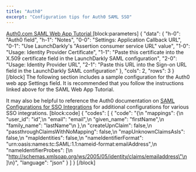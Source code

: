 ```yaml
---
title: "Auth0"
excerpt: "Configuration tips for Auth0 SAML SSO"
---
```

[Auth0.com SAML Web App Tutorial ](https://auth0.com/docs/protocols/saml/saml2webapp-tutorial) 
[block:parameters]
{
  "data": {
    "h-0": "Auth0 field",
    "h-1": "Notes",
    "0-0": "Settings: Application Callback URL",
    "0-1": "Use LaunchDarkly's \"Assertion consumer service URL\" value",
    "1-0": "Usage: Identity Provider Certificate",
    "1-1": "Paste this certificate into the X.509 certificate field in the LaunchDarkly SAML configuration",
    "2-0": "Usage: Identity Provider URL",
    "2-1": "Paste this URL into the Sign-on URL field in the LaunchDarkly SAML configuration"
  },
  "cols": 2,
  "rows": 3
}
[/block]
The following section includes a sample configuration for the Auth0 web app Settings field. It is recommended that you follow the instructions linked above for the SAML Web App Tutorial. 

It may also be helpful to reference the Auth0 documentation on [SAML Configurations for SSO Integrations](https://auth0.com/docs/protocols/saml/saml-apps) for additional configurations for various SSO integrations.
[block:code]
{
  "codes": [
    {
      "code": "{\n  \"mappings\": {\n    \"user_id\":     \"id\",\n    \"email\":       \"email\",\n    \"given_name\":  \"firstName\",\n    \"family_name\": \"lastName\"\n  },\n  \"createUpnClaim\":       false,\n  \"passthroughClaimsWithNoMapping\": false,\n  \"mapUnknownClaimsAsIs\": false,\n  \"mapIdentities\":        false,\n  \"nameIdentifierFormat\": \"urn:oasis:names:tc:SAML:1.1:nameid-format:emailAddress\",\n  \"nameIdentifierProbes\": [\n    \"http://schemas.xmlsoap.org/ws/2005/05/identity/claims/emailaddress\"\n  ]\n}",
      "language": "json"
    }
  ]
}
[/block]